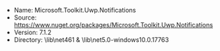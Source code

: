 * Name: Microsoft.Toolkit.Uwp.Notifications
* Source: https://www.nuget.org/packages/Microsoft.Toolkit.Uwp.Notifications
* Version: 7.1.2
* Directory: \lib\net461 & \lib\net5.0-windows10.0.17763
